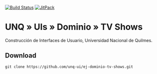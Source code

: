 [![Build Status](https://travis-ci.org/unq-ui/ej-dominio-tv-shows.svg?branch=master)](https://travis-ci.org/unq-ui/ej-dominio-tv-shows)
[![JitPack](https://jitpack.io/v/unq-ui/ej-dominio-tv-shows.svg)](https://jitpack.io/#unq-ui/ej-dominio-tv-shows)

# UNQ » UIs » Dominio » TV Shows

Construcción de Interfaces de Usuario, Universidad Nacional de Quilmes.

## Download

```
git clone https://github.com/unq-ui/ej-dominio-tv-shows.git
```
